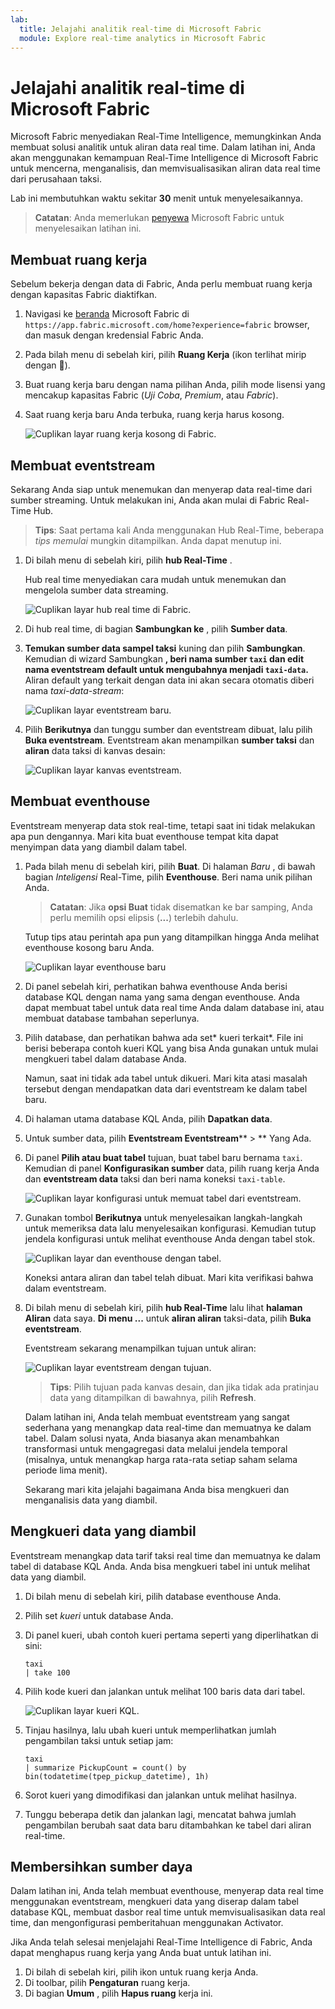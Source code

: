 ```yaml
---
lab:
  title: Jelajahi analitik real-time di Microsoft Fabric
  module: Explore real-time analytics in Microsoft Fabric
---
```


# Jelajahi analitik real-time di Microsoft Fabric

Microsoft Fabric menyediakan Real-Time Intelligence, memungkinkan Anda membuat solusi analitik untuk aliran data real time. Dalam latihan ini, Anda akan menggunakan kemampuan Real-Time Intelligence di Microsoft Fabric untuk mencerna, menganalisis, dan memvisualisasikan aliran data real time dari perusahaan taksi.

Lab ini membutuhkan waktu sekitar **30** menit untuk menyelesaikannya.

> **Catatan**: Anda memerlukan [penyewa](https://learn.microsoft.com/fabric/get-started/fabric-trial) Microsoft Fabric untuk menyelesaikan latihan ini.

## Membuat ruang kerja

Sebelum bekerja dengan data di Fabric, Anda perlu membuat ruang kerja dengan kapasitas Fabric diaktifkan.

1. Navigasi ke [beranda](https://app.fabric.microsoft.com/home?experience=fabric) Microsoft Fabric di `https://app.fabric.microsoft.com/home?experience=fabric` browser, dan masuk dengan kredensial Fabric Anda.
1. Pada bilah menu di sebelah kiri, pilih **Ruang Kerja** (ikon terlihat mirip dengan ).
1. Buat ruang kerja baru dengan nama pilihan Anda, pilih mode lisensi yang mencakup kapasitas Fabric (*Uji Coba*, *Premium*, atau *Fabric*).
1. Saat ruang kerja baru Anda terbuka, ruang kerja harus kosong.

    ![Cuplikan layar ruang kerja kosong di Fabric.](./images/new-workspace.png)

## Membuat eventstream

Sekarang Anda siap untuk menemukan dan menyerap data real-time dari sumber streaming. Untuk melakukan ini, Anda akan mulai di Fabric Real-Time Hub.

> **Tips**: Saat pertama kali Anda menggunakan Hub Real-Time, beberapa *tips memulai* mungkin ditampilkan. Anda dapat menutup ini.

1. Di bilah menu di sebelah kiri, pilih **hub Real-Time** .

    Hub real time menyediakan cara mudah untuk menemukan dan mengelola sumber data streaming.

    ![Cuplikan layar hub real time di Fabric.](./images/real-time-hub.png)

1. Di hub real time, di bagian **Sambungkan ke** , pilih **Sumber data**.
1. **Temukan sumber data sampel taksi** kuning dan pilih **Sambungkan**. Kemudian di wizard Sambungkan **, beri nama sumber `taxi` dan edit nama eventstream default untuk mengubahnya menjadi `taxi-data`.** Aliran default yang terkait dengan data ini akan secara otomatis diberi nama *taxi-data-stream*:

    ![Cuplikan layar eventstream baru.](./images/name-eventstream.png)

1. Pilih **Berikutnya** dan tunggu sumber dan eventstream dibuat, lalu pilih **Buka eventstream**. Eventstream akan menampilkan **sumber taksi** dan **aliran** data taksi di kanvas desain:

   ![Cuplikan layar kanvas eventstream.](./images/new-taxi-stream.png)

## Membuat eventhouse

Eventstream menyerap data stok real-time, tetapi saat ini tidak melakukan apa pun dengannya. Mari kita buat eventhouse tempat kita dapat menyimpan data yang diambil dalam tabel.

1. Pada bilah menu di sebelah kiri, pilih **Buat**. Di halaman *Baru* , di bawah bagian *Inteligensi* Real-Time, pilih **Eventhouse**. Beri nama unik pilihan Anda.

    >**Catatan**: Jika **opsi Buat** tidak disematkan ke bar samping, Anda perlu memilih opsi elipsis (**...**) terlebih dahulu.

    Tutup tips atau perintah apa pun yang ditampilkan hingga Anda melihat eventhouse kosong baru Anda.

    ![Cuplikan layar eventhouse baru](./images/create-eventhouse.png)

1. Di panel sebelah kiri, perhatikan bahwa eventhouse Anda berisi database KQL dengan nama yang sama dengan eventhouse. Anda dapat membuat tabel untuk data real time Anda dalam database ini, atau membuat database tambahan seperlunya.
1. Pilih database, dan perhatikan bahwa ada set* kueri terkait*. File ini berisi beberapa contoh kueri KQL yang bisa Anda gunakan untuk mulai mengkueri tabel dalam database Anda.

    Namun, saat ini tidak ada tabel untuk dikueri. Mari kita atasi masalah tersebut dengan mendapatkan data dari eventstream ke dalam tabel baru.

1. Di halaman utama database KQL Anda, pilih **Dapatkan data**.
1. Untuk sumber data, pilih **Eventstream Eventstream**** > ** Yang Ada.
1. Di panel **Pilih atau buat tabel** tujuan, buat tabel baru bernama `taxi`. Kemudian di panel **Konfigurasikan sumber** data, pilih ruang kerja Anda dan **eventstream data** taksi dan beri nama koneksi `taxi-table`.

   ![Cuplikan layar konfigurasi untuk memuat tabel dari eventstream.](./images/configure-destination.png)

1. Gunakan tombol **Berikutnya** untuk menyelesaikan langkah-langkah untuk memeriksa data lalu menyelesaikan konfigurasi. Kemudian tutup jendela konfigurasi untuk melihat eventhouse Anda dengan tabel stok.

   ![Cuplikan layar dan eventhouse dengan tabel.](./images/eventhouse-with-table.png)

    Koneksi antara aliran dan tabel telah dibuat. Mari kita verifikasi bahwa dalam eventstream.

1. Di bilah menu di sebelah kiri, pilih **hub Real-Time** lalu lihat **halaman Aliran** data saya. **Di menu ...** untuk **aliran aliran** taksi-data, pilih **Buka eventstream**.

    Eventstream sekarang menampilkan tujuan untuk aliran:

   ![Cuplikan layar eventstream dengan tujuan.](./images/eventstream-destination.png)

    > **Tips**: Pilih tujuan pada kanvas desain, dan jika tidak ada pratinjau data yang ditampilkan di bawahnya, pilih **Refresh**.

    Dalam latihan ini, Anda telah membuat eventstream yang sangat sederhana yang menangkap data real-time dan memuatnya ke dalam tabel. Dalam solusi nyata, Anda biasanya akan menambahkan transformasi untuk mengagregasi data melalui jendela temporal (misalnya, untuk menangkap harga rata-rata setiap saham selama periode lima menit).

    Sekarang mari kita jelajahi bagaimana Anda bisa mengkueri dan menganalisis data yang diambil.

## Mengkueri data yang diambil

Eventstream menangkap data tarif taksi real time dan memuatnya ke dalam tabel di database KQL Anda. Anda bisa mengkueri tabel ini untuk melihat data yang diambil.

1. Di bilah menu di sebelah kiri, pilih database eventhouse Anda.
1. Pilih set *kueri* untuk database Anda.
1. Di panel kueri, ubah contoh kueri pertama seperti yang diperlihatkan di sini:

    ```kql
    taxi
    | take 100
    ```

1. Pilih kode kueri dan jalankan untuk melihat 100 baris data dari tabel.

    ![Cuplikan layar kueri KQL.](./images/kql-stock-query.png)

1. Tinjau hasilnya, lalu ubah kueri untuk memperlihatkan jumlah pengambilan taksi untuk setiap jam:

    ```kql
    taxi
    | summarize PickupCount = count() by bin(todatetime(tpep_pickup_datetime), 1h)
    ```

1. Sorot kueri yang dimodifikasi dan jalankan untuk melihat hasilnya.
1. Tunggu beberapa detik dan jalankan lagi, mencatat bahwa jumlah pengambilan berubah saat data baru ditambahkan ke tabel dari aliran real-time.

## Membersihkan sumber daya

Dalam latihan ini, Anda telah membuat eventhouse, menyerap data real time menggunakan eventstream, mengkueri data yang diserap dalam tabel database KQL, membuat dasbor real time untuk memvisualisasikan data real time, dan mengonfigurasi pemberitahuan menggunakan Activator.

Jika Anda telah selesai menjelajahi Real-Time Intelligence di Fabric, Anda dapat menghapus ruang kerja yang Anda buat untuk latihan ini.

1. Di bilah di sebelah kiri, pilih ikon untuk ruang kerja Anda.
2. Di toolbar, pilih **Pengaturan** ruang kerja.
3. Di bagian **Umum** , pilih **Hapus ruang** kerja ini.
